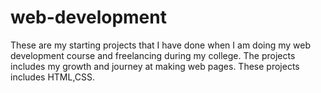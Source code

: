# web-development
These are my starting projects that I have done when I am doing my web development course and freelancing during my college. 
The projects includes my growth and journey at making web pages.
These projects includes HTML,CSS.



